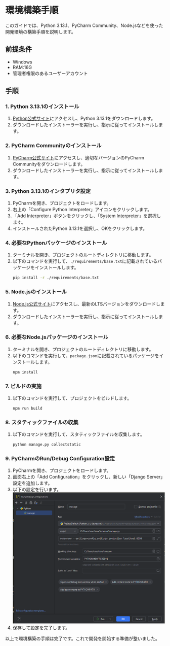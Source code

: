 # 環境構築手順

このガイドでは、Python 3.13.1、PyCharm Community、Node.jsなどを使った開発環境の構築手順を説明します。

## 前提条件
- Windows
- RAM:16G
- 管理者権限のあるユーザーアカウント

## 手順

### 1. Python 3.13.1のインストール
1. [Python公式サイト](https://www.python.org/downloads/)にアクセスし、Python 3.13.1をダウンロードします。
2. ダウンロードしたインストーラーを実行し、指示に従ってインストールします。

### 2. PyCharm Communityのインストール
1. [PyCharm公式サイト](https://www.jetbrains.com/pycharm/download/)にアクセスし、適切なバージョンのPyCharm Communityをダウンロードします。
2. ダウンロードしたインストーラーを実行し、指示に従ってインストールします。

### 3. Python 3.13.1のインタプリタ設定
1. PyCharmを開き、プロジェクトをロードします。
2. 右上の「Configure Python Interpreter」アイコンをクリックします。
3. 「Add Interpreter」ボタンをクリックし、「System Interpreter」を選択します。
4. インストールされたPython 3.13.1を選択し、OKをクリックします。

### 4. 必要なPythonパッケージのインストール
1. ターミナルを開き、プロジェクトのルートディレクトリに移動します。
2. 以下のコマンドを実行して、`./requirements/base.txt`に記載されているパッケージをインストールします。
   ```sh
   pip install -r ./requirements/base.txt
   ```

### 5. Node.jsのインストール
1. [Node.js公式サイト](https://nodejs.org/)にアクセスし、最新のLTSバージョンをダウンロードします。
2. ダウンロードしたインストーラーを実行し、指示に従ってインストールします。

### 6. 必要なNode.jsパッケージのインストール
1. ターミナルを開き、プロジェクトのルートディレクトリに移動します。
2. 以下のコマンドを実行して、`package.json`に記載されているパッケージをインストールします。
   ```sh
   npm install
   ```

### 7. ビルドの実施
1. 以下のコマンドを実行して、プロジェクトをビルドします。
   ```sh
   npm run build
   ```

### 8. スタティックファイルの収集
1. 以下のコマンドを実行して、スタティックファイルを収集します。
   ```sh
   python manage.py collectstatic
   ```

### 9. PyCharmのRun/Debug Configuration設定
1. PyCharmを開き、プロジェクトをロードします。
2. 画面右上の「Add Configuration」をクリックし、新しい「Django Server」設定を追加します。
3. 以下の設定を行います。
![Runserver](static/image/runserver.png)
4. 保存して設定を完了します。

以上で環境構築の手順は完了です。これで開発を開始する準備が整いました。